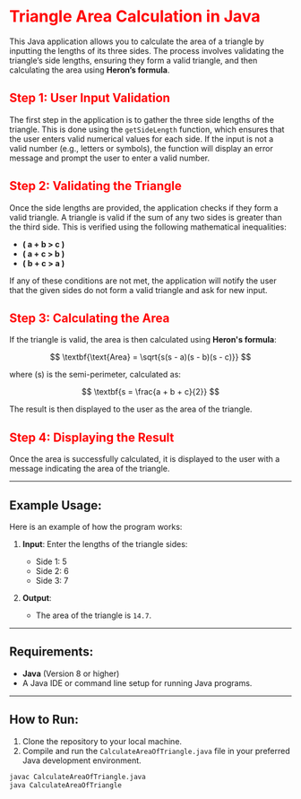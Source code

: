 # <span style="color:red">Triangle Area Calculation in Java</span>

This Java application allows you to calculate the area of a triangle by inputting the lengths of its three sides. The process involves validating the triangle’s side lengths, ensuring they form a valid triangle, and then calculating the area using **Heron’s formula**.

## <span style="color:red">Step 1: User Input Validation</span>

The first step in the application is to gather the three side lengths of the triangle. This is done using the `getSideLength` function, which ensures that the user enters valid numerical values for each side. If the input is not a valid number (e.g., letters or symbols), the function will display an error message and prompt the user to enter a valid number.

## <span style="color:red">Step 2: Validating the Triangle</span>

Once the side lengths are provided, the application checks if they form a valid triangle. A triangle is valid if the sum of any two sides is greater than the third side. This is verified using the following mathematical inequalities:

- **\( a + b > c \)**
- **\( a + c > b \)**
- **\( b + c > a \)**

If any of these conditions are not met, the application will notify the user that the given sides do not form a valid triangle and ask for new input.

## <span style="color:red">Step 3: Calculating the Area</span>

If the triangle is valid, the area is then calculated using **Heron's formula**:

$$
\textbf{\text{Area} = \sqrt{s(s - a)(s - b)(s - c)}}
$$

where \(s\) is the semi-perimeter, calculated as:

$$
\textbf{s = \frac{a + b + c}{2}}
$$

The result is then displayed to the user as the area of the triangle.

## <span style="color:red">Step 4: Displaying the Result</span>

Once the area is successfully calculated, it is displayed to the user with a message indicating the area of the triangle.

---

## Example Usage:

Here is an example of how the program works:

1. **Input**: Enter the lengths of the triangle sides:
    - Side 1: 5
    - Side 2: 6
    - Side 3: 7

2. **Output**:
    - The area of the triangle is `14.7`.

---

## Requirements:

- **Java** (Version 8 or higher)
- A Java IDE or command line setup for running Java programs.

---

## How to Run:

1. Clone the repository to your local machine.
2. Compile and run the `CalculateAreaOfTriangle.java` file in your preferred Java development environment.

```bash
javac CalculateAreaOfTriangle.java
java CalculateAreaOfTriangle
